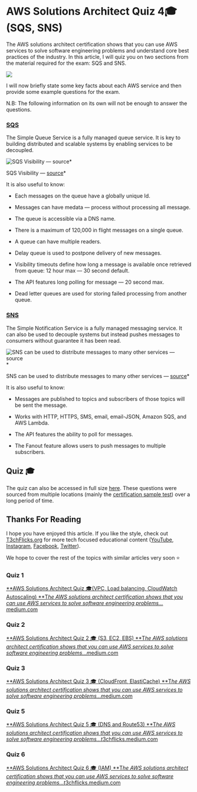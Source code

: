 # AWS Solutions Architect Quiz 4🎓 (SQS, SNS)

The AWS solutions architect certification shows that you can use AWS services to solve software engineering problems and understand core best practices of the industry. In this article, I will quiz you on two sections from the material required for the exam: SQS and SNS.

![](https://cdn-images-1.medium.com/max/2800/1*p4U3M2JgXaMfaKLlFRAIYA.png)

I will now briefly state some key facts about each AWS service and then provide some example questions for the exam.

N.B: The following information on its own will not be enough to answer the questions.

### [SQS](https://docs.aws.amazon.com/AWSSimpleQueueService/latest/SQSDeveloperGuide/welcome.html)

The Simple Queue Service is a fully managed queue service. It is key to building distributed and scalable systems by enabling services to be decoupled.

![SQS Visibility — [source](https://docs.aws.amazon.com/AWSSimpleQueueService/latest/SQSDeveloperGuide/sqs-visibility-timeout.html)](https://cdn-images-1.medium.com/max/2000/1*6dH5WBP0xiQGzhacMuYP2A.png)*

SQS Visibility — [source](https://docs.aws.amazon.com/AWSSimpleQueueService/latest/SQSDeveloperGuide/sqs-visibility-timeout.html)*

It is also useful to know:

* Each messages on the queue have a globally unique Id.

* Messages can have medata — process without processing all message.

* The queue is accessible via a DNS name.

* There is a maximum of 120,000 in flight messages on a single queue.

* A queue can have multiple readers.

* Delay queue is used to postpone delivery of new messages.

* Visibility timeouts define how long a message is available once retrieved from queue: 12 hour max — 30 second default.

* The API features long polling for message — 20 second max.

* Dead letter queues are used for storing failed processing from another queue.

### [SNS](https://aws.amazon.com/sns)

The Simple Notification Service is a fully managed messaging service. It can also be used to decouple systems but instead pushes messages to consumers without guarantee it has been read.

![SNS can be used to distribute messages to many other services — [source](https://aws.amazon.com/blogs/compute/simplify-pubsub-messaging-with-amazon-sns-message-filtering/)](https://cdn-images-1.medium.com/max/2000/1*mdUPKzrfJFuXa4d43KhKUQ.png)*

SNS can be used to distribute messages to many other services — [source](https://aws.amazon.com/blogs/compute/simplify-pubsub-messaging-with-amazon-sns-message-filtering/)*

It is also useful to know:

* Messages are published to topics and subscribers of those topics will be sent the message.

* Works with HTTP, HTTPS, SMS, email, email-JSON, Amazon SQS, and AWS Lambda.

* The API features the ability to poll for messages.

* The Fanout feature allows users to push messages to multiple subscribers.

## Quiz 🎓



The quiz can also be accessed in full size [here](https://docs.google.com/forms/d/e/1FAIpQLScIm7kB2mEMA9XtEQzA2fKMM6apXkPWgnD-4oyIhn53hIML3g/viewform?usp=sf_link). These questions were sourced from multiple locations (mainly the [certification sample test](https://d1.awsstatic.com/training-and-certification/docs-sa-assoc/AWS-Certified-Solutions-Architect-Associate_Sample-Questions_v4.0_FINAL.pdf)) over a long period of time.

## Thanks For Reading

I hope you have enjoyed this article. If you like the style, check out [T3chFlicks.org](https://t3chflicks.org/Projects/aws-solutions-architect-quiz/) for more tech focused educational content ([YouTube](https://www.youtube.com/channel/UC0eSD-tdiJMI5GQTkMmZ-6w), [Instagram](https://www.instagram.com/t3chflicks/), [Facebook](https://www.facebook.com/t3chflicks), [Twitter](https://twitter.com/t3chflicks)).

We hope to cover the rest of the topics with similar articles very soon ⭐

### Quiz 1
[**AWS Solutions Architect Quiz 🎓(VPC, Load balancing, CloudWatch Autoscaling)
**T*he AWS solutions architect certification shows that you can use AWS services to solve software engineering problems…m*edium.com](https://medium.com/@t3chflicks/aws-solutions-architect-quiz-vpc-load-balancing-cloudwatch-autoscaling-aa3edee34d16)

### Quiz 2
[**AWS Solutions Architect Quiz 2 🎓 (S3, EC2, EBS)
**T*he AWS solutions architect certification shows that you can use AWS services to solve software engineering problems…m*edium.com](https://medium.com/@t3chflicks/aws-solutions-architect-quiz-2-s3-ec2-ebs-173d40515dd)

### Quiz 3
[**AWS Solutions Architect Quiz 3 🎓 (CloudFront, ElastiCache)
**T*he AWS solutions architect certification shows that you can use AWS services to solve software engineering problems…m*edium.com](https://medium.com/@t3chflicks/aws-solutions-architect-quiz-3-cloudfront-elasticache-f77fd08949e8)

### Quiz 5
[**AWS Solutions Architect Quiz 5 🎓 (DNS and Route53)
**T*he AWS solutions architect certification shows that you can use AWS services to solve software engineering problems…t*3chflicks.medium.com](https://t3chflicks.medium.com/aws-solutions-architect-quiz-5-dns-and-route53-1ca28cf9c5a1)

### Quiz 6
[**AWS Solutions Architect Quiz 6 🎓 (IAM)
**T*he AWS solutions architect certification shows that you can use AWS services to solve software engineering problems…t*3chflicks.medium.com](https://t3chflicks.medium.com/aws-solutions-architect-quiz-6-iam-5d34116f3c73)